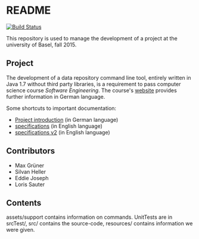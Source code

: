 README
==========
[![Build Status](https://travis-ci.com/silvanheller/software-engineering.svg?token=zjMvSDLQzm6ngNnTHhhR&branch=master)](https://travis-ci.com/silvanheller/software-engineering)

This repository is used to manage the development of a project at the university of Basel, fall 2015.

Project
---------

The development of a data repository command line tool, entirely written in Java 1.7 without third party libraries, is a requirement to pass computer science course
*Software Engineering*. The course's [website](http://http://informatik.unibas.ch/hs2015/software-engineering/) provides further information in German language.

Some shortcuts to important documentation:

* [Project introduction](http://informatik.unibas.ch/fileadmin/Lectures/HS2015/software-engineering/SoftwareProjekt.pdf) (in German language)
* [specifications](http://informatik.unibas.ch/fileadmin/Lectures/HS2015/software-engineering/specifications.pdf) (in English language)
* [specifications v2](http://informatik.unibas.ch/fileadmin/Lectures/HS2015/software-engineering/specifications2.pdf) (in English language)

Contributors
-----------

* Max Grüner
* Silvan Heller
* Eddie Joseph
* Loris Sauter

Contents
-----------

assets/support contains information on commands. UnitTests are in srcTest/, src/ contains the source-code, resources/ contains information we were given.